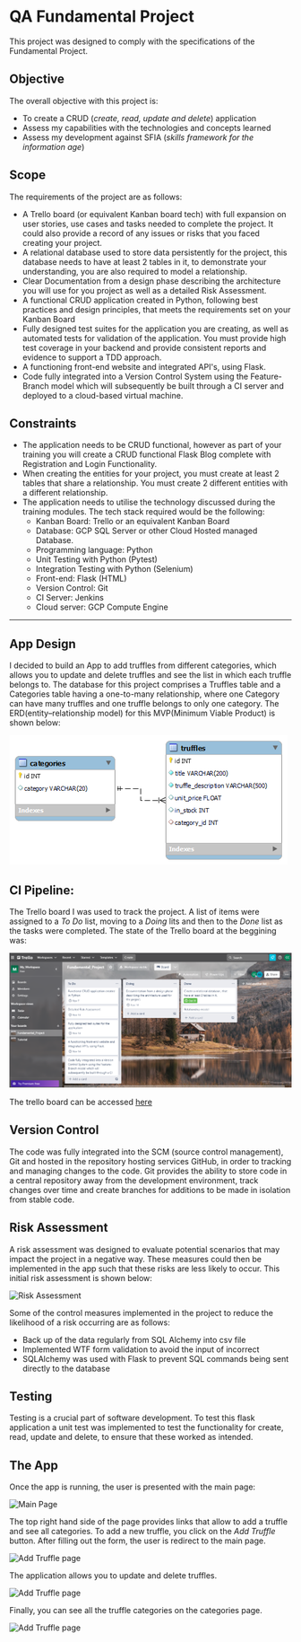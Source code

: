 QA Fundamental Project
===================

This project was designed to comply with the specifications of the Fundamental Project. 

## Objective

The overall objective with this project is:

- To create a CRUD (<em>create, read, update and delete</em>) application 
- Assess my capabilities with the technologies and concepts learned 
- Assess my development against SFIA (<em>skills framework for the information age</em>)

## Scope ##

The requirements of the project are as follows:

- A Trello board (or equivalent Kanban board tech) with full expansion
on user stories, use cases and tasks needed to complete the project.
It could also provide a record of any issues or risks that you faced
creating your project.
- A relational database used to store data persistently for the
project, this database needs to have at least 2 tables in it, to
demonstrate your understanding, you are also required to model a
relationship.
- Clear Documentation from a design phase describing the architecture
you will use for you project as well as a detailed Risk Assessment.
- A functional CRUD application created in Python, following best
practices and design principles, that meets the requirements set on
your Kanban Board
- Fully designed test suites for the application you are creating, as
well as automated tests for validation of the application. You must
provide high test coverage in your backend and provide consistent
reports and evidence to support a TDD approach.
- A functioning front-end website and integrated API's, using Flask.
- Code fully integrated into a Version Control System using the
Feature-Branch model which will subsequently be built through a CI
server and deployed to a cloud-based virtual machine.

## Constraints 

- The application needs to be CRUD functional, however as part of your
training you will create a CRUD functional Flask Blog complete with
Registration and Login Functionality.
- When creating the entities for your project, you must create at least
2 tables that share a relationship. You must create 2 different
entities with a different relationship.
- The application needs to utilise the technology discussed during
the training modules. The tech stack required would be the following:
  * Kanban Board: Trello or an equivalent Kanban Board
  * Database: GCP SQL Server or other Cloud Hosted managed Database.
  * Programming language: Python
  * Unit Testing with Python (Pytest)
  * Integration Testing with Python (Selenium)
  * Front-end: Flask (HTML)
  * Version Control: Git
  * CI Server: Jenkins
  * Cloud server: GCP Compute Engine
--------------------------------------

  ## App Design
  I decided to build an App to add truffles from different categories, which allows you to update and delete truffles and see the list in which each truffle belongs to. 
  The database for this project comprises a Truffles table and a Categories table having a one-to-many relationship, where one Category can have many truffles and one truffle belongs to only one category. The ERD(entity–relationship model) for this MVP(Minimum Viable Product) is shown below: 

![](images/ERD.png "ERD diagram")

## CI Pipeline:

 The Trello board I was used to track the project. A list of items were assigned to a <em>To Do</em> list, moving to a <em>Doing</em> lits and then to the <em>Done</em> list as the tasks were completed. 
 The state of the Trello board at the beggining was:

  ![](images/trello_board.PNG "Trello board")

The trello board can be accessed [here](https://trello.com/b/ESbyu6vy/fundamentalproject) 


## Version Control

The code was fully integrated into the SCM (source control management), Git and hosted in the repository hosting services GitHub, in order to tracking and managing changes to the code. Git provides the ability to store code in a central repository away from the development environment, track changes over time and create branches for additions to be made in isolation from stable code. 

## Risk Assessment 

A risk assessment was designed to evaluate potential scenarios that may impact the project in a negative way. These measures could then be implemented in the app such that these risks are less likely to occur. This initial risk assessment is shown below:

![](images/risk_assessment.PNG "Risk Assessment")

Some of the control measures implemented in the project to reduce the likelihood of a risk occurring are as follows:
- Back up of the data regularly from SQL Alchemy into csv file
- Implemented WTF form validation to avoid the input of incorrect
- SQLAlchemy was used with Flask to prevent SQL commands being sent directly to the database

## Testing
Testing is a crucial part of software development. 
To test this flask application a unit test was implemented to test the functionality for create, read, update and delete, to ensure that these worked as intended.

## The App

Once the app is running, the user is presented with the main page: 

![](images/main_page.PNG "Main Page")

The top right hand side of the page provides links that allow to add a truffle and see all categories. To add a new truffle, you click on the <em>Add Truffle</em> button. After filling out the form, the user is redirect to the main page. 

![](images/add_truffle.PNG "Add Truffle page")

The application allows you to update and delete truffles. 

![](images/update_truffle.PNG "Add Truffle page")

Finally, you can see all the truffle categories on the categories page.

![](images/categories.PNG "Add Truffle page")